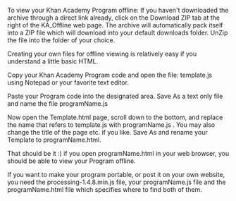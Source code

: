 To view your Khan Academy Program offline: 
If you haven't downloaded the archive through a direct link already, click on the Download ZIP tab at the right of the KA_Offline web page. 
The archive will automatically pack itself into a ZIP file which will download into your default downloads folder. 
UnZip the file into the folder of your choice. 


Creating your own files for offline viewing is relatively easy if you understand a little basic HTML. 

Copy your Khan Academy Program code and open the file: 
template.js 
using Notepad or your favorite text editor. 

Paste your Program code into the designated area. 
Save As a text only file and name the file 
programName.js 


Now open the Template.html page, scroll down to the bottom, and replace the name that refers to template.js with programName.js . 
You may also change the title of the page etc. if you like. Save As and rename your Template to 
programName.html. 


That should be it :) if you open programName.html in your web browser, you should be able to view your Program offline. 


If you want to make your program portable, or post it on your own website, you need the processing-1.4.8.min.js file, 
your programName.js file and the programName.html file which specifies where to find both of them.

